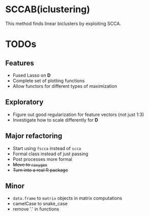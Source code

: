 # SCCAB(iclustering)
This method finds linear biclusters by exploiting SCCA.

# TODOs
## Features
- Fused Lasso on **D**
- Complete set of plotting functions
- Allow functors for different types of maximization

## Exploratory
- Figure out good regularization for feature vectors (not just 1:3)
- Investigate how to scale differently for **D**

## Major refactoring
- Start using `fscca` instead of `scca`
- Formal class instead of just passing
- Post processes more formal
- ~~Move to `roxygen`~~
- ~~Turn into a real R package~~

## Minor
- `data.frame` to `matrix` objects in matrix computations
- camelCase to snake_case
- remove '.' in functions
